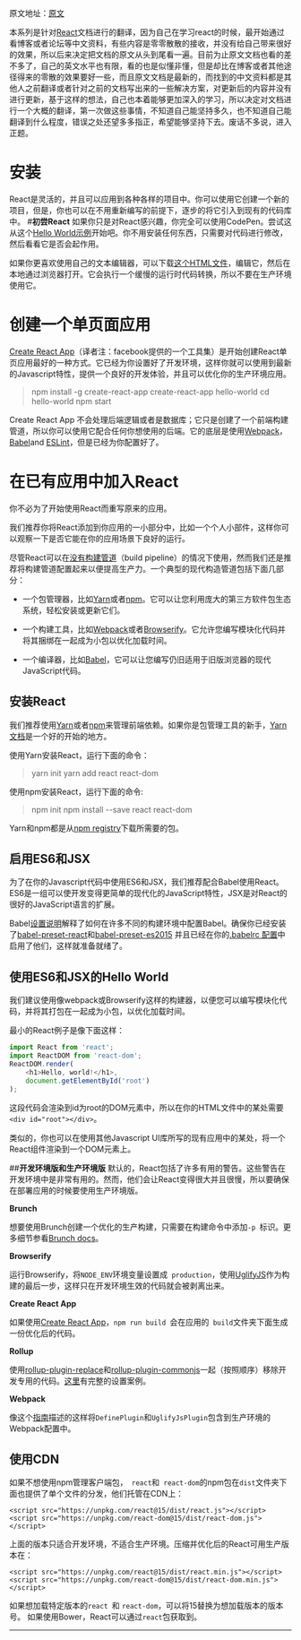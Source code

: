 原文地址：[原文][]

本系列是针对[React][]文档进行的翻译，因为自己在学习react的时候，最开始通过看博客或者论坛等中文资料，有些内容是零零散散的接收，并没有给自己带来很好的效果，所以后来决定把文档的原文从头到尾看一遍。目前为止原文文档也看的差不多了，自己的英文水平也有限，看的也是似懂非懂，但是却比在博客或者其他途径得来的零散的效果要好一些，而且原文文档是最新的，而找到的中文资料都是其他人之前翻译或者针对之前的文档写出来的一些解决方案，对更新后的内容并没有进行更新，基于这样的想法，自己也本着能够更加深入的学习，所以决定对文档进行一个大概的翻译，第一次做这些事情，不知道自己能坚持多久，也不知道自己能翻译到什么程度，错误之处还望多多指正，希望能够坚持下去。废话不多说，进入正题。

# **安装**
React是灵活的，并且可以应用到各种各样的项目中。你可以使用它创建一个新的项目，但是，你也可以在不用重新编写的前提下，逐步的将它引入到现有的代码库中。
#**初尝React**
如果你只是对React感兴趣，你完全可以使用CodePen。尝试这从这个[Hello World示例][]开始吧。你不用安装任何东西，只需要对代码进行修改，然后看看它是否会起作用。

如果你更喜欢使用自己的文本编辑器，可以下载[这个HTML文件][]，编辑它，然后在本地通过浏览器打开。它会执行一个缓慢的运行时代码转换，所以不要在生产环境使用它。
# **创建一个单页面应用**
[Create React App][]（译者注：facebook提供的一个工具集）是开始创建React单页应用最好的一种方式。它已经为你设置好了开发环境，这样你就可以使用到最新的Javascript特性，提供一个良好的开发体验，并且可以优化你的生产环境应用。
>npm install -g create-react-app
create-react-app hello-world
cd hello-world
npm start

Create React App 不会处理后端逻辑或者是数据库；它只是创建了一个前端构建管道，所以你可以使用它配合任何你想使用的后端。它的底层是使用[Webpack][]，[Babel][]and [ESLint][]，但是已经为你配置好了。
# **在已有应用中加入React**
你不必为了开始使用React而重写原来的应用。

我们推荐你将React添加到你应用的一小部分中，比如一个个人小部件，这样你可以观察一下是否它能在你的应用场景下良好的运行。

尽管React可以在[没有构建管道][]（build pipeline）的情况下使用，然而我们还是推荐将构建管道配置起来以便提高生产力。一个典型的现代构造管道包括下面几部分：

 - 一个包管理器，比如[Yarn][]或者[npm][]。它可以让您利用庞大的第三方软件包生态系统，轻松安装或更新它们。

 - 一个构建工具，比如[Webpack][]或者[Browserify][]。它允许您编写模块化代码并将其捆绑在一起成为小包以优化加载时间。

 - 一个编译器，比如[Babel][]，它可以让您编写仍旧适用于旧版浏览器的现代JavaScript代码。

## **安装React**
我们推荐使用[Yarn][]或者[npm][]来管理前端依赖。如果你是包管理工具的新手，[Yarn文档][]是一个好的开始的地方。

使用Yarn安装React，运行下面的命令：
>yarn init
yarn add react react-dom

使用npm安装React，运行下面的命令:
>npm init
npm install --save react react-dom

Yarn和npm都是从[npm registry][]下载所需要的包。
## **启用ES6和JSX**
为了在你的Javascript代码中使用ES6和JSX，我们推荐配合Babel使用React。ES6是一组可以使开发变得更简单的现代化的JavaScript特性，JSX是对React的很好的JavaScript语言的扩展。

Babel[设置说明][]解释了如何在许多不同的构建环境中配置Babel。确保你已经安装了[babel-preset-react][]和[babel-preset-es2015][] 并且已经在你的[.babelrc 配置][]中启用了他们，这样就准备就绪了。
## **使用ES6和JSX的Hello World**
我们建议使用像webpack或Browserify这样的构建器，以便您可以编写模块化代码，并将其打包在一起成为小包，以优化加载时间。

最小的React例子是像下面这样：
``` javascript
import React from 'react';
import ReactDOM from 'react-dom';
ReactDOM.render(
	<h1>Hello, world!</h1>,
	document.getElementById('root')
);
```
这段代码会渲染到id为root的DOM元素中，所以在你的HTML文件中的某处需要```<div id="root"></div>```。

类似的，你也可以在使用其他Javascript UI库所写的现有应用中的某处，将一个React组件渲染到一个DOM元素上。

##**开发环境版和生产环境版**
默认的，React包括了许多有用的警告。这些警告在开发环境中是非常有用的。然而，他们会让React变得很大并且很慢，所以要确保在部署应用的时候要使用生产环境版。

**Brunch**

想要使用Brunch创建一个优化的生产构建，只需要在构建命令中添加```-p ```标识。更多细节参看[Brunch docs][]。

**Browserify**

运行Browserify，将``` NODE_ENV ```环境变量设置成``` production```，使用[UglifyJS][]作为构建的最后一步，这样只在开发环境生效的代码就会被剥离出来。

**Create React App**

如果使用[Create React App][]，```npm run build ```会在应用的``` build```文件夹下面生成一份优化后的代码。

**Rollup**

使用[rollup-plugin-replace][]和[rollup-plugin-commonjs][]一起（按照顺序）移除开发专用的代码。[这里][]有完整的设置案例。

**Webpack**

像这个[指南][]描述的这样将```DefinePlugin```和```UglifyJsPlugin```包含到生产环境的Webpack配置中。


## **使用CDN**
如果不想使用npm管理客户端包，``` react```和``` react-dom```的npm包在```dist```文件夹下面也提供了单个文件的分发，他们托管在CDN上：
``` 
<script src="https://unpkg.com/react@15/dist/react.js"></script>
<script src="https://unpkg.com/react-dom@15/dist/react-dom.js"></script>
``` 
上面的版本只适合开发环境，不适合生产环境。压缩并优化后的React可用生产版本在：
```
<script src="https://unpkg.com/react@15/dist/react.min.js"></script>
<script src="https://unpkg.com/react-dom@15/dist/react-dom.min.js"></script>
```
如果想加载特定版本的```react ```和 ```react-dom```，可以将15替换为想加载版本的版本号。
如果使用Bower，React可以通过```react```包获取到。


--------
[React]:https://facebook.github.io/react
[原文]:https://facebook.github.io/react/docs/installation.html
[Hello World示例]:http://codepen.io/gaearon/pen/rrpgNB?editors=0010&_blank
[这个HTML文件]:https://facebook.github.io/react/downloads/single-file-example.html
[Create React App]:http://github.com/facebookincubator/create-react-app
[Webpack]:https://webpack.js.org
[Babel]:http://babeljs.io
[ESLint]:http://eslint.org
[没有构建管道]:https://facebook.github.io/react/docs/react-without-es6.html
[Yarn]:https://yarnpkg.com
[npm]:https://www.npmjs.com
[Browserify]:http://browserify.org/
[Yarn文档]:https://yarnpkg.com/en/docs/getting-started
[npm registry]:http://npmjs.com/
[设置说明]:https://babeljs.io/docs/setup/
[babel-preset-react]:http://babeljs.io/docs/plugins/preset-react/#basic-setup-with-the-cli-
[babel-preset-es2015]:http://babeljs.io/docs/plugins/preset-es2015/#basic-setup-with-the-cli-
[.babelrc 配置]:http://babeljs.io/docs/usage/babelrc/
[Brunch docs]:http://brunch.io/docs/commands
[UglifyJS]:https://github.com/mishoo/UglifyJS
[rollup-plugin-replace]:https://github.com/rollup/rollup-plugin-replace
[rollup-plugin-commonjs]:https://github.com/rollup/rollup-plugin-commonjs
[这里]:https://gist.github.com/Rich-Harris/cb14f4bc0670c47d00d191565be36bf0
[指南]:https://webpack.js.org/guides/production-build/
